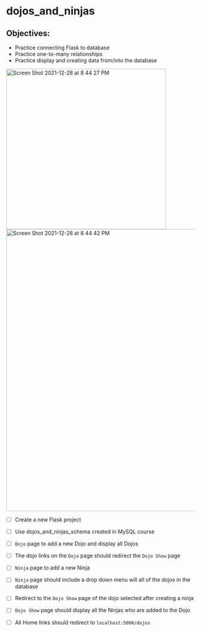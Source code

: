 # dojos_and_ninjas

## Objectives:

- Practice connecting Flask to database
- Practice one-to-many relationships
- Practice display and creating data from/into the database

<img width="427" alt="Screen Shot 2021-12-28 at 8 44 27 PM" src="https://user-images.githubusercontent.com/92617960/147625517-53d6f089-caab-4bb4-ba9a-08ae0f84f8cf.png">
<img width="751" alt="Screen Shot 2021-12-28 at 8 44 42 PM" src="https://user-images.githubusercontent.com/92617960/147625543-6af0e630-cec9-4fbe-9d5b-13f571fe9b31.png">


- [ ] Create a new Flask project

- [ ] Use dojos_and_ninjas_schema created in MySQL course

- [ ] `Dojo` page to add a new Dojo and display all Dojos

- [ ] The dojo links on the `Dojo` page should redirect the `Dojo Show` page

- [ ] `Ninja` page to add a new Ninja

- [ ] `Ninja` page should include a drop down menu will all of the dojos in the database

- [ ] Redirect to the `Dojo Show` page of the dojo selected after creating a ninja

- [ ] `Dojo Show` page should display all the Ninjas who are added to the Dojo

- [ ] All Home links should redirect to `localhost:5000/dojos`
